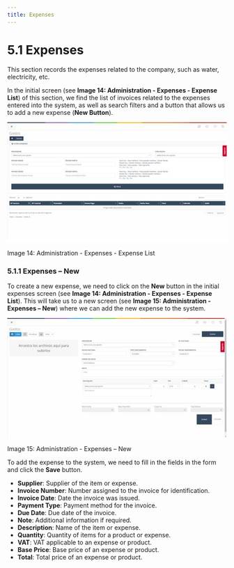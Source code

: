 ```yaml
---
title: Expenses
---
```


# 5.1 Expenses

This section records the expenses related to the company, such as water, electricity, etc.

In the initial screen (see **Image 14: Administration - Expenses - Expense List**) of this section, we find the list of invoices related to the expenses entered into the system, as well as search filters and a button that allows us to add a new expense (**New Button**).

![Image01](../../../../assets/primerafactura/image018.jpg)

Image 14: Administration - Expenses - Expense List

### 5.1.1 Expenses – New

To create a new expense, we need to click on the **New** button in the initial expenses screen (see **Image 14: Administration - Expenses - Expense List**). This will take us to a new screen (see **Image 15: Administration - Expenses – New**) where we can add the new expense to the system.

![Image02](../../../../assets/primerafactura/image019.jpg)

Image 15: Administration - Expenses – New

To add the expense to the system, we need to fill in the fields in the form and click the **Save** button.

- **Supplier**: Supplier of the item or expense.
- **Invoice Number**: Number assigned to the invoice for identification.
- **Invoice Date**: Date the invoice was issued.
- **Payment Type**: Payment method for the invoice.
- **Due Date**: Due date of the invoice.
- **Note**: Additional information if required.
- **Description**: Name of the item or expense.
- **Quantity**: Quantity of items for a product or expense.
- **VAT**: VAT applicable to an expense or product.
- **Base Price**: Base price of an expense or product.
- **Total**: Total price of an expense or product.
